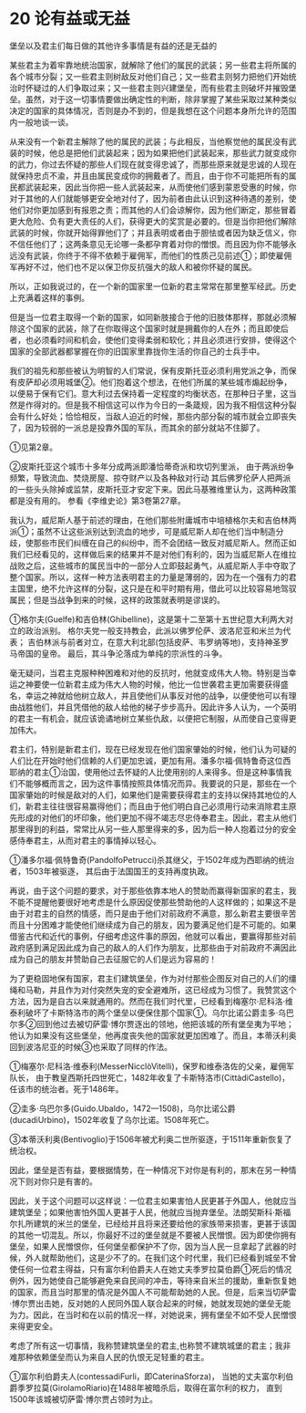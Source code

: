# 20 论有益或无益

堡垒以及君主们每日做的其他许多事情是有益的还是无益的

某些君主为着牢靠地统治国家，就解除了他们的属民的武装；另一些君主将所属的各个城市分裂；又一些君主则树敌反对他们自己；又一些君主则努力把他们开始统治时怀疑过的人们争取过来；又一些君主则兴建堡垒，而有些君主则破坏并摧毁堡垒。虽然，对于这一切事情要做出确定性的判断，除非掌握了某些采取过某种类似决定的国家的具体情况，否则是办不到的，但是我想在这个问题本身所允许的范围内一般地谈一谈。

从来没有一个新君主解除了他的属民的武装；与此相反，当他察觉他的属民没有武装的时候，他总是把他们武装起来；因为如果把他们武装起来，那些武力就变成你的武力，你过去怀疑的那些人们现在就变得忠诚了，而那些原来就是忠诚的人现在就保持忠贞不渝，并且由属民变成你的拥戴者了。而且，由于你不可能把所有的属民都武装起来，因此当你把一些人武装起来，从而使他们感到蒙恩受惠的时候，你对于其他的人们就能够更安全地对付了，因为前者由此认识到这种待遇的差别，使他们对你更加感到有报恩之责；而其他的人们会谅解你，因为他们断定，那些冒着更大危险、负有更大责任的人们，获得更大的奖赏是必要的。但是当你把他们解除武装的时候，你就开始得罪他们了；并且表明或者由于胆怯或者因为缺乏信义，你不信任他们了；这两条意见无论哪一条都孕育着对你的憎恨。而且因为你不能够永远没有武装，你终于不得不依赖于雇佣军，而他们的性质己见前述①；即使雇佣军再好不过，他们也不足以保卫你反抗强大的敌人和被你怀疑的属民。  

所以，正如我说过的，在一个新的国家里一位新的君主常常在那里整军经武。历史上充满着这样的事例。

但是当一位君主取得一个新的国家，如同新肢接合于他的旧肢体那样，那就必须解除这个国家的武装，除了在你取得这个国家时就是拥戴你的人在外；而且即使后者，也必须看时间和机会，使他们变得柔弱和软化；并且必须进行安排，使得这个国家的全部武器都掌握在你的旧国家里靠拢你生活的你自己的士兵手中。

我们的祖先和那些被认为明智的人们常说，保有皮斯托亚必须利用党派之争，而保有皮萨却必须用城堡②。他们抱着这个想法，在他们所属的某些城市煽起纷争，以便易于保有它们。意大利过去保持着一定程度的均衡状态，在那种日子里，这当然是作得对的。但是我不相信这可以作为今日的一条箴规，因为我不相信这种分裂会有什么好处；恰恰相反，当敌人迫近的时候，那些内部分裂的城市就会立即丧失了，因为较弱的一派总是投靠外国的军队，而其余的部分就站不住脚了。

①见第2章。

②皮斯托亚这个城市十多年分成两派即潘恰蒂奇派和坎切列里派，
由于两派纷争频繁，导致流血、焚烧房屋、掠夺财产以及各种敌对行动
其后佛罗伦萨人把两派的一些头头除掉或监禁，皮斯托亚才安定下来。因此马基雅维里认为，这两种政策都是没有用的。
参看《李维史论》第3卷第27章。

我认为，威尼斯人基于前述的理由，在他们那些附庸城市中培植格尔夫和吉伯林两派①；虽然不让这些派别达到流血的地步，可是威尼斯人却在他们当中制造分歧，使那些市民们纠缠在自己的纠纷中，而不会团结一致反对威尼斯人。然而正如我们已经看见的，这样做后来的结果并不是对他们有利的，因为当威尼斯人在维拉战败之后，这些城市的属民当中的一部分人立即鼓起勇气，从威尼斯人手中夺取了整个国家。所以，这样一种方法表明君主的力量是薄弱的，因为在一个强有力的君主国里，绝不允许这样的分裂，这只是在和平时期有用，借此可以比较容易地驾驭属民；但是当战争到来的时候，这样的政策就表明是谬误的。

①格尔夫(Guelfe)和吉伯林(Ghibelline)，这是第十二至第十五世纪意大利两大对立的政治派别。
格尔夫党一般支持教会，此派以佛罗伦萨、波洛尼亚和米兰为代表；
吉伯林派与前者对立，在意大利北部(包括皮萨、韦罗纳等地)，支持神圣罗马帝国的皇帝。
最后，其斗争沦落成为单纯的宗派性的斗争。

毫无疑问，当君主克服种种困难和对他的反抗时，他就变成伟大人物。特别是当幸运之神要使一位新君主成为伟大人物的时候，他比一位世袭君主更加需要获得盛名，幸运之神就给他树立敌人，并且使他们从事反对他的战争，以便使他可以有理由战胜他们，并且凭借他的敌人给他的梯子步步高升。因此许多人认为，一个英明的君主一有机会，就应该诡谲地树立某些仇敌，以便把它制服，从而使自己变得更加伟大。

君主们，特别是新君主们，现在已经发现在他们国家肇始的时候，他们认为可疑的人们比在开始时他们信赖的人们更加忠诚，更加有用。潘多尔福·佩特鲁奇这位西耶纳的君主①治国，使用他过去怀疑的人比使用别的人来得多。但是这种事情我们不能够概而言之，因为这件事情按照具体情况而异。我要说的只是，那些在一个国家肇始的时候是敌对的人们，如果他们是需要获得君主的支持以保持其地位的人们，新君主往往很容易赢得他们；而且由于他们明白自己必须用行动来消除君主原先形成的对他们的坏印象，他们更加不得不竭志尽忠侍奉君主。因此，君主从他们那里得到的利益，常常比从另一些人那里得来的多，因为后一种人抱着过分的安全感侍奉君主，从而对君主的事情掉以轻心。

①潘多尔福·佩特鲁奇(PandolfoPetrucci)杀其继父，于1502年成为西耶纳的统治者，1503年被驱逐，
其后由于法国国王的支持再度执政。

再说，由于这个问题的要求，对于那些依靠本地人的赞助而赢得新国家的君主，我不能不提醒他要很好地考虑是什么原因促使那些赞助他的人这样做的；如果这不是由于对君主的自然的情感，而只是由于他们对前政府不满意，那么新君主要很辛苦而且十分困难才能使他们继续成为自己的朋友，因为要满足他们是不可能的。如果借鉴古代和近代的事例，仔细考虑这件事的原因，他就可以看出，要赢得那些对前政府感到满足因此成为自己的敌人的人们作为朋友，比那些由于对前政府不满因此成为自己的朋友并赞助自己去征服它的人们是远为容易的！

为了更稳固地保有国家，君主们建筑堡垒，作为对付那些企图反对自己的人们的缰绳和马勒，并且作为对付突然失宠的安全避难所，这已经成为习惯了。我赞赏这个方法，因为是自古以来就通用的。然而在我们时代里，已经看到梅塞尔·尼科洛·维泰利破坏了卡斯特洛市的两个堡垒以便保住那个国家①。乌尔比诺公爵圭多·乌巴尔多②回到他过去被切萨雷·博尔贾逐出的领地，他把该城的所有堡垒夷为平地；他认为如果没有这些堡垒，他再度丧失他的国家就更加困难了。而且，本蒂沃利奥回到波洛尼亚的时候③也采取了同样的作法。

①梅塞尔·尼科洛·维泰利(MesserNicclòVitelli)，保罗和维泰洛佐的父亲，雇佣军队长，
由于教皇西斯托四世死亡，1482年收复了卡斯特洛市(CittàdiCastello)，任该市的统治者。死于1486年。

②圭多·乌巴尔多(Guido.Ubaldo，1472—1508)，乌尔比诺公爵(ducadiUrbino)，1502年收复了乌尔比诺。1508年死亡。

③本蒂沃利奥(Bentivoglio)于1506年被尤利奥二世所驱逐，于1511年重新恢复了统治权。

因此，堡垒是否有益，要根据情势，在一种情况下对你是有利的，那末在另一种情况下则对你只是有害的。

因此，关于这个问题可以这样说：一位君主如果害怕人民更甚于外国人，他就应当建筑堡垒；如果他害怕外国人更甚于人民，他就应当抛弃堡垒。法朗契斯科·斯福尔扎所建筑的米兰的堡垒，已经给并且将来还要给他的家族带来损害，更甚于该国的其他一切混乱。所以，你最好不过的堡垒就是不要被人民憎恨。因为即使你拥有堡垒，如果人民憎恨你，任何堡垒都保护不了你，因为当人民一旦拿起了武器的时候，外人就帮助他们，这是少不了的。在我们这个时代里，我们已经看到城垒不曾使任何一位君主得益，只有富尔利伯爵夫人在她丈夫季罗拉莫伯爵①死后的情况例外，因为她使自己能够避免来自民间的冲击，等待来自米兰的援助，重新恢复她的国家，而且当时那里的情况是外国人不可能帮助她的人民。但是，后来当切萨雷·博尔贾出击她，反对她的人民同外国人联合起来的时候，她就发现她的堡垒无能为力。因此，在当时和在以前的情况一样，对她说来，拥有堡垒不如不受人民憎恨来得更安全。

考虑了所有这一切事情，我称赞建筑堡垒的君主,也称赞不建筑城堡的君主；我非难那种依赖堡垒而认为来自人民的仇恨无足轻重的君主。

①富尔利伯爵夫人(contessadiFurli，即CaterinaSforza)，
当她的丈夫富尔利伯爵季罗拉莫(GirolamoRiario)在1488年被暗杀后，取得在富尔利的权力，
直到1500年该城被切萨雷·博尔贾占领时为止。
